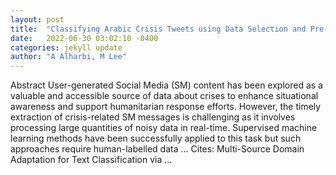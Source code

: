```yaml
---
layout: post
title:  "Classifying Arabic Crisis Tweets using Data Selection and Pre-trained Language Models"
date:   2022-06-30 03:02:10 -0400
categories: jekyll update
author: "A Alharbi, M Lee"
---
```

Abstract User-generated Social Media (SM) content has been explored as a valuable and accessible source of data about crises to enhance situational awareness and support humanitarian response efforts. However, the timely extraction of crisis-related SM messages is challenging as it involves processing large quantities of noisy data in real-time. Supervised machine learning methods have been successfully applied to this task but such approaches require human-labelled data …
Cites: ‪Multi-Source Domain Adaptation for Text Classification via …‬  